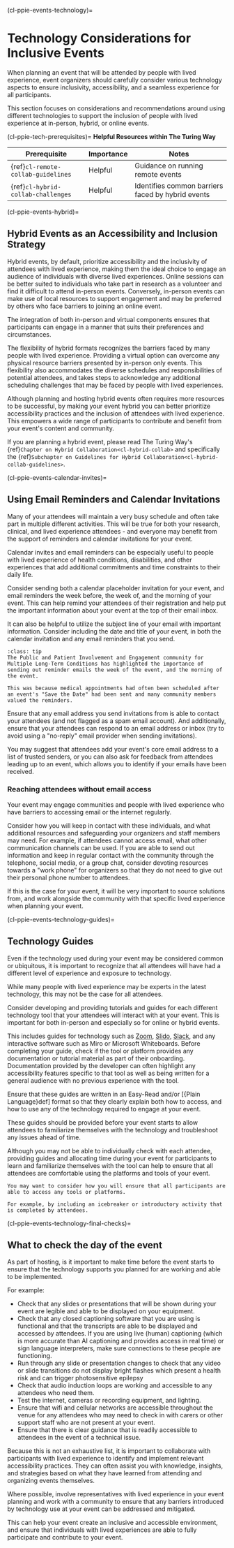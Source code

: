 (cl-ppie-events-technology)=
# Technology Considerations for Inclusive Events
When planning an event that will be attended by people with lived experience, event organizers should carefully consider various technology aspects to ensure inclusivity, accessibility, and a seamless experience for all participants.

This section focuses on considerations and recommendations around using different technologies to support the inclusion of people with lived experience at in-person, hybrid, or online events.

(cl-ppie-tech-prerequisites)=
**Helpful Resources within The Turing Way**

| Prerequisite | Importance | Notes |
| -------------|----------|------|
| {ref}`cl-remote-collab-guidelines` | Helpful | Guidance on running remote events |
| {ref}`cl-hybrid-collab-challenges` | Helpful | Identifies common barriers faced by hybrid events |


(cl-ppie-events-hybrid)=
## Hybrid Events as an Accessibility and Inclusion Strategy
Hybrid events, by default, prioritize accessibility and the inclusivity of attendees with lived experience, making them the ideal choice to engage an audience of individuals with diverse lived experiences.
Online sessions can be better suited to individuals who take part in research as a volunteer and find it difficult to attend in-person events.
Conversely, in-person events can make use of local resources to support engagement and may be preferred by others who face barriers to joining an online event.

The integration of both in-person and virtual components ensures that participants can engage in a manner that suits their preferences and circumstances.

The flexibility of hybrid formats recognizes the barriers faced by many people with lived experience.
Providing a virtual option can overcome any physical resource barriers presented by in-person only events.
This flexibility also accommodates the diverse schedules and responsibilities of potential attendees, and takes steps to acknowledge any additional scheduling challenges that may be faced by people with lived experiences.

Although planning and hosting hybrid events often requires more resources to be successful, by making your event hybrid you can better prioritize accessibility practices and the inclusion of attendees with lived experience.
This empowers a wide range of participants to contribute and benefit from your event's content and community.

If you are planning a hybrid event, please read The Turing Way's {ref}`Chapter on Hybrid Collaboration<cl-hybrid-collab>` and specifically the {ref}`Subchapter on Guidelines for Hybrid Collaboration<cl-hybrid-collab-guidelines>`.

(cl-ppie-events-calendar-invites)=
## Using Email Reminders and Calendar Invitations
Many of your attendees will maintain a very busy schedule and often take part in multiple different activities.
This will be true for both your research, clinical, and lived experience attendees - and everyone may benefit from the support of reminders and calendar invitations for your event.

Calendar invites and email reminders can be especially useful to people with lived experience of health conditions, disabilities, and other experiences that add additional commitments and time constraints to their daily life.

Consider sending both a calendar placeholder invitation for your event, and email reminders the week before, the week of, and the morning of your event.
This can help remind your attendees of their registration and help put the important information about your event at the top of their email inbox.

It can also be helpful to utilize the subject line of your email with important information.
Consider including the date and title of your event, in both the calendar invitation and any email reminders that you send.

```{admonition} Case Study
:class: tip
The Public and Patient Involvement and Engagement community for Multiple Long-Term Conditions has highlighted the importance of sending out reminder emails the week of the event, and the morning of the event.

This was because medical appointments had often been scheduled after an event's "Save the Date" had been sent and many community members valued the reminders.
```

Ensure that any email address you send invitations from is able to contact your attendees (and not flagged as a spam email account).
And additionally, ensure that your attendees can respond to an email address or inbox (try to avoid using a "no-reply" email provider when sending invitations).

You may suggest that attendees add your event's core email address to a list of trusted senders, or you can also ask for feedback from attendees leading up to an event, which allows you to identify if your emails have been received.

### Reaching attendees without email access
Your event may engage communities and people with lived experience who have barriers to accessing email or the internet regularly.

Consider how you will keep in contact with these individuals, and what additional resources and safeguarding your organizers and staff members may need.
For example, if attendees cannot access email, what other communication channels can be used.
If you are able to send out information and keep in regular contact with the community through the telephone, social media, or a group chat, consider devoting resources towards a "work phone" for organizers so that they do not need to give out their personal phone number to attendees.

If this is the case for your event, it will be very important to source solutions from, and work alongside the community with that specific lived experience when planning your event.


(cl-ppie-events-technology-guides)=
## Technology Guides
Even if the technology used during your event may be considered common or ubiquitous, it is important to recognize that all attendees will have had a different level of experience and exposure to technology.

While many people with lived experience may be experts in the latest technology, this may not be the case for all attendees.

Consider developing and providing tutorials and guides for each different technology tool that your attendees will interact with at your event.
This is important for both in-person and especially so for online or hybrid events.

This includes guides for technology such as [Zoom](https://zoom.us/), [Slido](https://www.slido.com), [Slack](https://slack.com/), and any interactive software such as Miro or Microsoft Whiteboards.
Before completing your guide, check if the tool or platform provides any documentation or tutorial material as part of their onboarding.
Documentation provided by the developer can often highlight any accessibility features specific to that tool as well as being written for a general audience with no previous experience with the tool.

Ensure that these guides are written in an Easy-Read and/or [{Plain Language}def<Plain Language>] format so that they clearly explain both how to access, and how to use any of the technology required to engage at your event.

These guides should be provided before your event starts to allow attendees to familiarize themselves with the technology and troubleshoot any issues ahead of time.

Although you may not be able to individually check with each attendee, providing guides and allocating time during your event for participants to learn and familiarize themselves with the tool can help to ensure that all attendees are comfortable using the platforms and tools of your event.

```{warning}
You may want to consider how you will ensure that all participants are able to access any tools or platforms.

For example, by including an icebreaker or introductory activity that is completed by attendees.
```

(cl-ppie-events-technology-final-checks)=
## What to check the day of the event
As part of hosting, is it important to make time before the event starts to ensure that the technology supports you planned for are working and able to be implemented.

For example:
* Check that any slides or presentations that will be shown during your event are legible and able to be displayed on your equipment.
* Check that any closed captioning software that you are using is functional and that the transcripts are able to be displayed and accessed by attendees.
   If you are using live (human) captioning (which is more accurate than AI captioning and provides access in real time) or sign language interpreters, make sure connections to these people are functioning.
* Run through any slide or presentation changes to check that any video or slide transitions do not display bright flashes which present a health risk and can trigger photosensitive epilepsy
* Check that audio induction loops are working and accessible to any attendees who need them.
* Test the internet, cameras or recording equipment, and lighting.
* Ensure that wifi and cellular networks are accessible throughout the venue for any attendees who may need to check in with carers or other support staff who are not present at your event.
* Ensure that there is clear guidance that is readily accessible to attendees in the event of a technical issue.


Because this is not an exhaustive list, it is important to collaborate with participants with lived experience to identify and implement relevant accessibility practices.
They can often assist you with knowledge, insights, and strategies based on what they have learned from attending and organizing events themselves.

Where possible, involve representatives with lived experience in your event planning and work with a community to ensure that any barriers introduced by technology use at your event can be addressed and mitigated.

This can help your event create an inclusive and accessible environment, and ensure that individuals with lived experiences are able to fully participate and contribute to your event.
